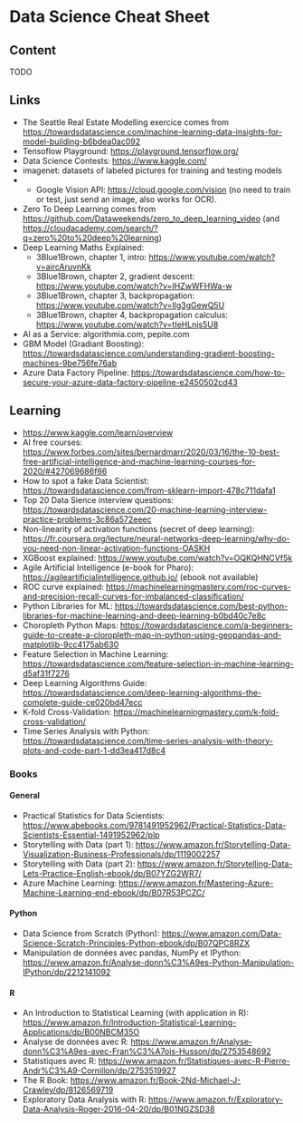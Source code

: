 # Data Science Cheat Sheet

## Content

TODO

## Links

* The Seattle Real Estate Modelling exercice comes from https://towardsdatascience.com/machine-learning-data-insights-for-model-building-b6bdea0ac092
* Tensoflow Playground: https://playground.tensorflow.org/
* Data Science Contests: https://www.kaggle.com/
* imagenet: datasets of labeled pictures for training and testing models
* * Google Vision API: https://cloud.google.com/vision (no need to train or test, just send an image, also works for OCR).
* Zero To Deep Learning comes from https://github.com/Dataweekends/zero_to_deep_learning_video (and https://cloudacademy.com/search/?q=zero%20to%20deep%20learning)
* Deep Learning Maths Explained:
  * 3Blue1Brown, chapter 1, intro: https://www.youtube.com/watch?v=aircAruvnKk
  * 3Blue1Brown, chapter 2, gradient descent: https://www.youtube.com/watch?v=IHZwWFHWa-w
  * 3Blue1Brown, chapter 3, backpropagation: https://www.youtube.com/watch?v=Ilg3gGewQ5U
  * 3Blue1Brown, chapter 4, backpropagation calculus: https://www.youtube.com/watch?v=tIeHLnjs5U8
* AI as a Service: algorithmia.com, pepite.com
* GBM Model (Gradiant Boosting): https://towardsdatascience.com/understanding-gradient-boosting-machines-9be756fe76ab
* Azure Data Factory Pipeline: https://towardsdatascience.com/how-to-secure-your-azure-data-factory-pipeline-e2450502cd43

## Learning
* https://www.kaggle.com/learn/overview
* AI free courses: https://www.forbes.com/sites/bernardmarr/2020/03/16/the-10-best-free-artificial-intelligence-and-machine-learning-courses-for-2020/#427069686f66
* How to spot a fake Data Scientist: https://towardsdatascience.com/from-sklearn-import-478c711dafa1
* Top 20 Data Sience interview questions: https://towardsdatascience.com/20-machine-learning-interview-practice-problems-3c86a572eeec
* Non-linearity of activation functions (secret of deep learning): https://fr.coursera.org/lecture/neural-networks-deep-learning/why-do-you-need-non-linear-activation-functions-OASKH
* XGBoost explained: https://www.youtube.com/watch?v=OQKQHNCVf5k
* Agile Artificial Intelligence (e-book for Pharo): https://agileartificialintelligence.github.io/ (ebook not available)
* ROC curve explained: https://machinelearningmastery.com/roc-curves-and-precision-recall-curves-for-imbalanced-classification/
* Python Libraries for ML: https://towardsdatascience.com/best-python-libraries-for-machine-learning-and-deep-learning-b0bd40c7e8c
* Choropleth Python Maps: https://towardsdatascience.com/a-beginners-guide-to-create-a-cloropleth-map-in-python-using-geopandas-and-matplotlib-9cc4175ab630
* Feature Selection in Machine Learning: https://towardsdatascience.com/feature-selection-in-machine-learning-d5af31f7276
* Deep Learning Algorithms Guide: https://towardsdatascience.com/deep-learning-algorithms-the-complete-guide-ce020bd47ecc
* K-fold Cross-Validation: https://machinelearningmastery.com/k-fold-cross-validation/
* Time Series Analysis with Python: https://towardsdatascience.com/time-series-analysis-with-theory-plots-and-code-part-1-dd3ea417d8c4

### Books

#### General
* Practical Statistics for Data Scientists: https://www.abebooks.com/9781491952962/Practical-Statistics-Data-Scientists-Essential-1491952962/plp
* Storytelling with Data (part 1): https://www.amazon.fr/Storytelling-Data-Visualization-Business-Professionals/dp/1119002257
* Storytelling with Data (part 2): https://www.amazon.fr/Storytelling-Data-Lets-Practice-English-ebook/dp/B07YZG2WR7/
* Azure Machine Learning: https://www.amazon.fr/Mastering-Azure-Machine-Learning-end-ebook/dp/B07R53PCZC/


#### Python
* Data Science from Scratch (Python): https://www.amazon.com/Data-Science-Scratch-Principles-Python-ebook/dp/B07QPC8RZX
* Manipulation de données avec pandas, NumPy et IPython: https://www.amazon.fr/Analyse-donn%C3%A9es-Python-Manipulation-IPython/dp/2212141092

#### R
* An Introduction to Statistical Learning (with application in R): https://www.amazon.fr/Introduction-Statistical-Learning-Applications/dp/B00NBCM35O
* Analyse de données avec R: https://www.amazon.fr/Analyse-donn%C3%A9es-avec-Fran%C3%A7ois-Husson/dp/2753548692
* Statistiques avec R: https://www.amazon.fr/Statistiques-avec-R-Pierre-Andr%C3%A9-Cornillon/dp/2753519927
* The R Book: https://www.amazon.fr/Book-2Nd-Michael-J-Crawley/dp/8126569719
* Exploratory Data Analysis with R: https://www.amazon.fr/Exploratory-Data-Analysis-Roger-2016-04-20/dp/B01NGZSD38

